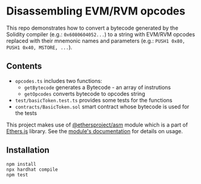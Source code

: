 # Disassembling EVM/RVM opcodes

This repo demonstrates how to convert a bytecode generated by the Solidity compiler (e.g.: `0x6080604052...`) to a string with EVM/RVM opcodes replaced with their mnemonic names and parameters (e.g.: `PUSH1 0x80, PUSH1 0x40, MSTORE, ...`).

## Contents
- `opcodes.ts` includes two functions:
  - `getBytecode` generates a Bytecode - an array of instrutions
  - `getOpcodes` converts bytecode to opcodes string
- `test/basicToken.test.ts` provides some tests for the functions
- `contracts/BasicToken.sol` smart contract whose bytecode is used for the tests

This project makes use of [@ethersproject/asm](https://www.npmjs.com/package/@ethersproject/asm) module which is a part of [Ethers.js](https://docs.ethers.org/v5/) library. 
See the [module's documentation](https://docs.ethers.org/v5/api/other/assembly/api/#asm-utilities--disassembler) for details on usage.

## Installation
```shell
npm install
npx hardhat compile
npm test
```
